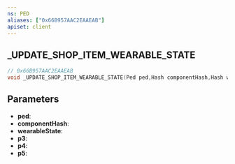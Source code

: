 ```yaml
---
ns: PED
aliases: ["0x66B957AAC2EAAEAB"]
apiset: client
---
```

## _UPDATE_SHOP_ITEM_WEARABLE_STATE

```c
// 0x66B957AAC2EAAEAB
void _UPDATE_SHOP_ITEM_WEARABLE_STATE(Ped ped,Hash componentHash,Hash wearableState,int p3,BOOL p4,int p5);
```


## Parameters
* **ped**:
* **componentHash**:
* **wearableState**:
* **p3**:
* **p4**:
* **p5**:



